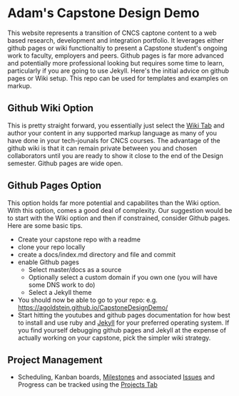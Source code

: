 # Adam's Capstone Design Demo
This website represents a transition of CNCS captone content to a web based research, development and integration portfolio.  It leverages either github pages or wiki functionaltiy to present a Capstone student's ongoing work to faculty, employers and peers.  Github pages is far more advanced and potentially more professional looking but requires some time to learn, particularly if you are going to use Jekyll.  Here's the initial advice on github pages or Wiki setup.  This repo can be used for templates and examples on markup.

## Github Wiki Option
This is pretty straight forward, you essentially just select the [Wiki Tab](https://github.com/gmcyber/CapstoneDemo/wiki) and author your content in any supported markup language as many of you have done in your tech-jounals for CNCS courses.  The advantage of the github wiki is that it can remain private between you and chosen collaborators until you are ready to show it close to the end of the Design semester.  Github pages are wide open.

## Github Pages Option
This option holds far more potential and capabilites than the Wiki option.  With this option, comes a good deal of complexity.  Our suggestion would be to start with the Wiki option and then if constrained, consider Github pages.  Here are some basic tips.
* Create your capstone repo with a readme
* clone your repo locally
* create a docs/index.md directory and file and commit
* enable Github pages
  * Select master/docs as a source
  * Optionally select a custom domain if you own one (you will have some DNS work to do)
  * Select a Jekyll theme
* You should now be able to go to your repo: e.g. https://agoldstein.github.io/CapstoneDesignDemo/
* Start hitting the youtubes and github pages documentation for how best to install and use ruby and [Jekyll](https://help.github.com/en/github/working-with-github-pages/setting-up-a-github-pages-site-with-jekyll) for your preferred operating system.  If you find yourself debugging github pages and Jekyll at the expense of actually working on your capstone, pick the simpler wiki strategy.


## Project Management
* Scheduling, Kanban boards, [Milestones](https://github.com/agoldstein333/CapstoneDesignDemo/milestones) and associated [Issues](https://github.com/agoldstein333/CapstoneDemo/issues) and Progress can be tracked using the [Projects Tab](https://github.com/agoldstein333/CapstoneDesignDemo/projects)
